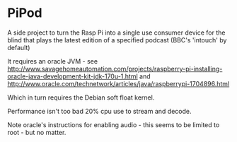 PiPod
=====

A side project to turn the Rasp Pi into a single use consumer device for the blind that plays the latest edition of a specified podcast (BBC's 'intouch' by default) 

It requires an oracle JVM - see http://www.savagehomeautomation.com/projects/raspberry-pi-installing-oracle-java-development-kit-jdk-170u-1.html and http://www.oracle.com/technetwork/articles/java/raspberrypi-1704896.html

Which in turn requires the Debian soft float kernel.

Performance isn't too bad 20% cpu use to stream and decode.

Note oracle's instructions for enabling audio - this seems to be limited to root - but no matter.
